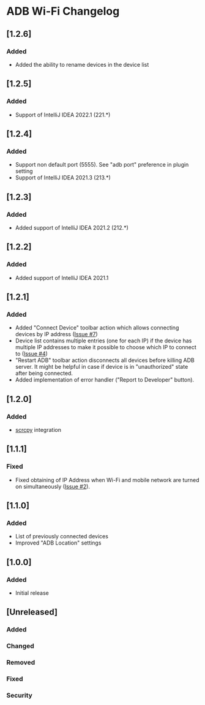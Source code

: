 <!-- Keep a Changelog guide -> https://keepachangelog.com -->

# ADB Wi-Fi Changelog

## [1.2.6]
### Added
- Added the ability to rename devices in the device list

## [1.2.5]
### Added
- Support of IntelliJ IDEA 2022.1 (221.*)

## [1.2.4]
### Added
- Support non default port (5555). See "adb port" preference in plugin setting
- Support of IntelliJ IDEA 2021.3 (213.*)

## [1.2.3]
### Added
- Added support of IntelliJ IDEA 2021.2 (212.*)

## [1.2.2]
### Added
- Added support of IntelliJ IDEA 2021.1

## [1.2.1]
### Added
- Added "Connect Device" toolbar action which allows connecting devices by IP address ([Issue #7](https://github.com/y-polek/ADB-Wi-Fi/issues/7))
- Device list contains multiple entries (one for each IP) if the device has multiple IP addresses to make it possible to choose which IP to connect to ([Issue #4](https://github.com/y-polek/ADB-Wi-Fi/issues/4))
- "Restart ADB" toolbar action disconnects all devices before killing ADB server.
  It might be helpful in case if device is in "unauthorized" state after being connected.
- Added implementation of error handler ("Report to Developer" button).

## [1.2.0]
### Added
- [scrcpy](https://github.com/Genymobile/scrcpy) integration

## [1.1.1]
### Fixed
- Fixed obtaining of IP Address when Wi-Fi and mobile network are turned on simultaneously ([Issue #2](https://github.com/y-polek/ADB-Wi-Fi/issues/2)).

## [1.1.0]
### Added
- List of previously connected devices
- Improved "ADB Location" settings

## [1.0.0]
### Added
- Initial release

## [Unreleased]
### Added

### Changed

### Removed

### Fixed

### Security

